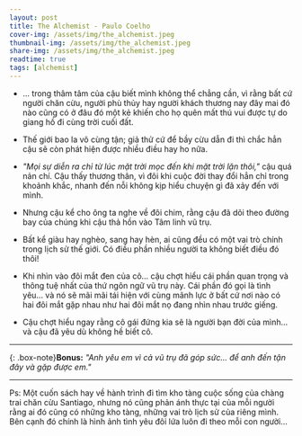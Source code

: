 ```yaml
---
layout: post
title: The Alchemist - Paulo Coelho
cover-img: /assets/img/the_alchemist.jpeg
thumbnail-img: /assets/img/the_alchemist.jpeg
share-img: /assets/img/the_alchemist.jpeg
readtime: true
tags: [alchemist]
---
```


* ... trong thâm tâm của cậu biết mình không thể chẳng cần, vì rằng bất cứ người chăn cừu, người phù thủy hay người khách thương nay đây mai đó nào cũng có ở đâu đó một kẻ khiến cho họ quên mất thú vui được tự do giang hồ đi cùng trời cuối đất.


* Thế giới bao la vô cùng tận; giả thử cứ để bầy cừu dẫn đi thì chắc hẳn cậu sẽ còn phát hiện được nhiều điều hay ho nữa.


* _"Mọi sự diễn ra chỉ từ lúc mặt trời mọc đến khi mặt trời lặn thôi,"_ cậu quá nản chí. Cậu thấy thương thân, vì đôi khi cuộc đời thay đổi hẳn chỉ trong khoảnh khắc, nhanh đến nỗi không kịp hiểu chuyện gì đã xảy đến với mình.


* Nhưng cậu kể cho ông ta nghe về đôi chim, rằng cậu đã dõi theo đường bay của chúng khi cậu thả hồn vào Tâm linh vũ trụ.


* Bất kể giàu hay nghèo, sang hay hèn, ai cũng đều có một vai trò chính trong lịch sử thế giới. Có điều phần nhiều người ta không biết điều đó thôi!


* Khi nhìn vào đôi mắt đen của cô... cậu chợt hiểu cái phần quan trọng và thông tuệ nhất của thứ ngôn ngữ vũ trụ này. Cái phần đó gọi là tình yêu... và nó sẽ mãi mãi tái hiện với cùng mãnh lực ở bất cứ nơi nào có hai đôi mắt gặp nhau như hai đôi mắt nọ đang nhìn nhau trước giếng.

* Cậu chợt hiểu ngay rằng cô gái đứng kia sẽ là người bạn đời của mình... và cậu đã yêu dù không hề biết cô.

***
{: .box-note}**Bonus:** _"Anh yêu em vì cả vũ trụ đã góp sức... để anh đến tận đây và gặp được em."_


***
Ps: Một cuốn sách hay về hành trình đi tìm kho tàng cuộc sống của chàng trai chăn cừu Santiago, nhưng nó cũng phản ánh thực tại của mỗi người rằng ai đó cũng có những kho tàng, những vai trò lịch sử của riêng mình. Bên cạnh đó chính là hình ảnh tình yêu đôi lứa luôn đi theo mỗi con người...